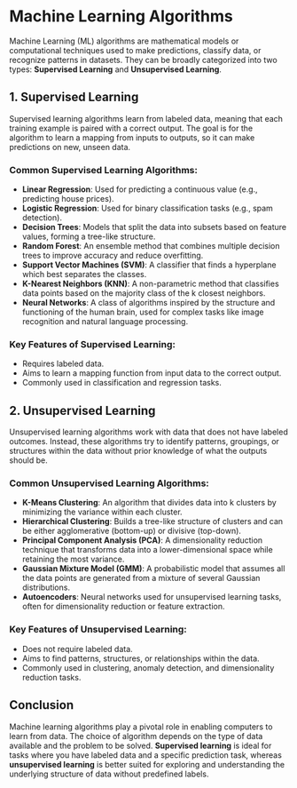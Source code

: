 # Machine Learning Algorithms

Machine Learning (ML) algorithms are mathematical models or computational techniques used to make predictions, classify data, or recognize patterns in datasets. They can be broadly categorized into two types: **Supervised Learning** and **Unsupervised Learning**.

## 1. Supervised Learning

Supervised learning algorithms learn from labeled data, meaning that each training example is paired with a correct output. The goal is for the algorithm to learn a mapping from inputs to outputs, so it can make predictions on new, unseen data. 

### Common Supervised Learning Algorithms:
- **Linear Regression**: Used for predicting a continuous value (e.g., predicting house prices).
- **Logistic Regression**: Used for binary classification tasks (e.g., spam detection).
- **Decision Trees**: Models that split the data into subsets based on feature values, forming a tree-like structure.
- **Random Forest**: An ensemble method that combines multiple decision trees to improve accuracy and reduce overfitting.
- **Support Vector Machines (SVM)**: A classifier that finds a hyperplane which best separates the classes.
- **K-Nearest Neighbors (KNN)**: A non-parametric method that classifies data points based on the majority class of the k closest neighbors.
- **Neural Networks**: A class of algorithms inspired by the structure and functioning of the human brain, used for complex tasks like image recognition and natural language processing.

### Key Features of Supervised Learning:
- Requires labeled data.
- Aims to learn a mapping function from input data to the correct output.
- Commonly used in classification and regression tasks.

## 2. Unsupervised Learning

Unsupervised learning algorithms work with data that does not have labeled outcomes. Instead, these algorithms try to identify patterns, groupings, or structures within the data without prior knowledge of what the outputs should be.

### Common Unsupervised Learning Algorithms:
- **K-Means Clustering**: An algorithm that divides data into k clusters by minimizing the variance within each cluster.
- **Hierarchical Clustering**: Builds a tree-like structure of clusters and can be either agglomerative (bottom-up) or divisive (top-down).
- **Principal Component Analysis (PCA)**: A dimensionality reduction technique that transforms data into a lower-dimensional space while retaining the most variance.
- **Gaussian Mixture Model (GMM)**: A probabilistic model that assumes all the data points are generated from a mixture of several Gaussian distributions.
- **Autoencoders**: Neural networks used for unsupervised learning tasks, often for dimensionality reduction or feature extraction.

### Key Features of Unsupervised Learning:
- Does not require labeled data.
- Aims to find patterns, structures, or relationships within the data.
- Commonly used in clustering, anomaly detection, and dimensionality reduction tasks.

## Conclusion

Machine learning algorithms play a pivotal role in enabling computers to learn from data. The choice of algorithm depends on the type of data available and the problem to be solved. **Supervised learning** is ideal for tasks where you have labeled data and a specific prediction task, whereas **unsupervised learning** is better suited for exploring and understanding the underlying structure of data without predefined labels.

